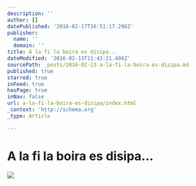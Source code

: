 ```yaml
---
description: ''
author: []
datePublished: '2016-02-17T16:51:17.296Z'
publisher:
  name: ''
  domain: ''
title: A la fi la boira es disipa...
dateModified: '2016-02-13T11:43:21.406Z'
sourcePath: _posts/2016-02-13-a-la-fi-la-boira-es-disipa.md
published: true
starred: true
inFeed: true
hasPage: true
inNav: false
url: a-la-fi-la-boira-es-disipa/index.html
_context: 'http://schema.org'
_type: Article

---
```

# A la fi la boira es disipa...
![](https://the-grid-user-content.s3-us-west-2.amazonaws.com/8bf904ab-828b-460c-bf0d-1d95c8e8682b.png)